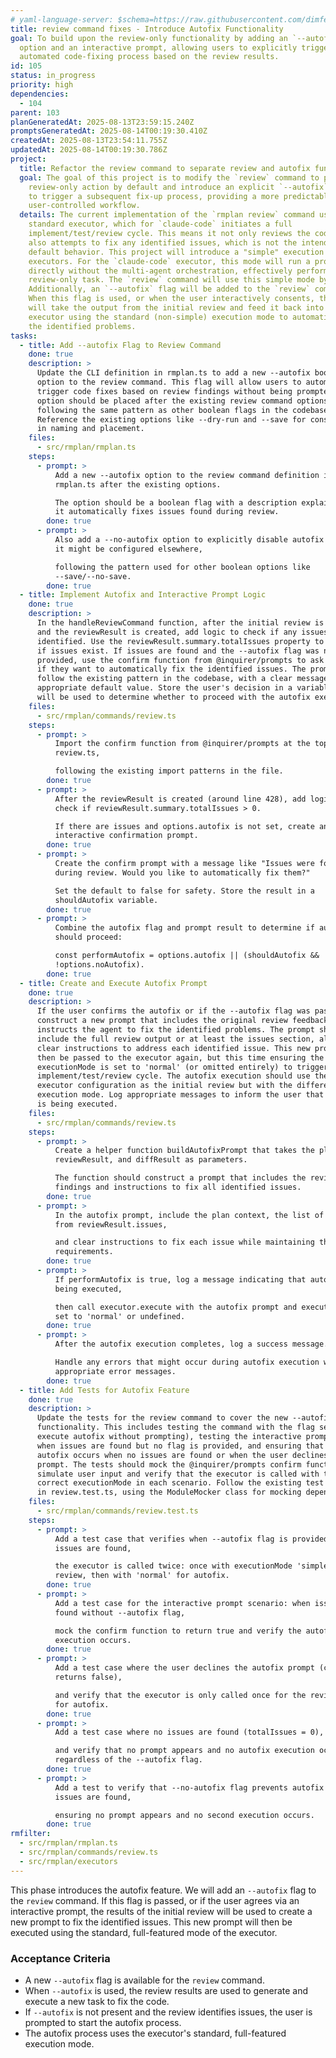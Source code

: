 ```yaml
---
# yaml-language-server: $schema=https://raw.githubusercontent.com/dimfeld/llmutils/main/schema/rmplan-plan-schema.json
title: review command fixes - Introduce Autofix Functionality
goal: To build upon the review-only functionality by adding an `--autofix`
  option and an interactive prompt, allowing users to explicitly trigger an
  automated code-fixing process based on the review results.
id: 105
status: in_progress
priority: high
dependencies:
  - 104
parent: 103
planGeneratedAt: 2025-08-13T23:59:15.240Z
promptsGeneratedAt: 2025-08-14T00:19:30.410Z
createdAt: 2025-08-13T23:54:11.755Z
updatedAt: 2025-08-14T00:19:30.786Z
project:
  title: Refactor the review command to separate review and autofix functionality
  goal: The goal of this project is to modify the `review` command to perform a
    review-only action by default and introduce an explicit `--autofix` option
    to trigger a subsequent fix-up process, providing a more predictable and
    user-controlled workflow.
  details: The current implementation of the `rmplan review` command uses the
    standard executor, which for `claude-code` initiates a full
    implement/test/review cycle. This means it not only reviews the code but
    also attempts to fix any identified issues, which is not the intended
    default behavior. This project will introduce a "simple" execution mode for
    executors. For the `claude-code` executor, this mode will run a prompt
    directly without the multi-agent orchestration, effectively performing a
    review-only task. The `review` command will use this simple mode by default.
    Additionally, an `--autofix` flag will be added to the `review` command.
    When this flag is used, or when the user interactively consents, the system
    will take the output from the initial review and feed it back into the
    executor using the standard (non-simple) execution mode to automatically fix
    the identified problems.
tasks:
  - title: Add --autofix Flag to Review Command
    done: true
    description: >
      Update the CLI definition in rmplan.ts to add a new --autofix boolean
      option to the review command. This flag will allow users to automatically
      trigger code fixes based on review findings without being prompted. The
      option should be placed after the existing review command options,
      following the same pattern as other boolean flags in the codebase.
      Reference the existing options like --dry-run and --save for consistency
      in naming and placement.
    files:
      - src/rmplan/rmplan.ts
    steps:
      - prompt: >
          Add a new --autofix option to the review command definition in
          rmplan.ts after the existing options.

          The option should be a boolean flag with a description explaining that
          it automatically fixes issues found during review.
        done: true
      - prompt: >
          Also add a --no-autofix option to explicitly disable autofix even if
          it might be configured elsewhere,

          following the pattern used for other boolean options like
          --save/--no-save.
        done: true
  - title: Implement Autofix and Interactive Prompt Logic
    done: true
    description: >
      In the handleReviewCommand function, after the initial review is complete
      and the reviewResult is created, add logic to check if any issues were
      identified. Use the reviewResult.summary.totalIssues property to determine
      if issues exist. If issues are found and the --autofix flag was not
      provided, use the confirm function from @inquirer/prompts to ask the user
      if they want to automatically fix the identified issues. The prompt should
      follow the existing pattern in the codebase, with a clear message and
      appropriate default value. Store the user's decision in a variable that
      will be used to determine whether to proceed with the autofix execution.
    files:
      - src/rmplan/commands/review.ts
    steps:
      - prompt: >
          Import the confirm function from @inquirer/prompts at the top of
          review.ts,

          following the existing import patterns in the file.
        done: true
      - prompt: >
          After the reviewResult is created (around line 428), add logic to
          check if reviewResult.summary.totalIssues > 0.

          If there are issues and options.autofix is not set, create an
          interactive confirmation prompt.
        done: true
      - prompt: >
          Create the confirm prompt with a message like "Issues were found
          during review. Would you like to automatically fix them?"

          Set the default to false for safety. Store the result in a
          shouldAutofix variable.
        done: true
      - prompt: >
          Combine the autofix flag and prompt result to determine if autofix
          should proceed:

          const performAutofix = options.autofix || (shouldAutofix &&
          !options.noAutofix).
        done: true
  - title: Create and Execute Autofix Prompt
    done: true
    description: >
      If the user confirms the autofix or if the --autofix flag was passed,
      construct a new prompt that includes the original review feedback and
      instructs the agent to fix the identified problems. The prompt should
      include the full review output or at least the issues section, along with
      clear instructions to address each identified issue. This new prompt will
      then be passed to the executor again, but this time ensuring the
      executionMode is set to 'normal' (or omitted entirely) to trigger the full
      implement/test/review cycle. The autofix execution should use the same
      executor configuration as the initial review but with the different
      execution mode. Log appropriate messages to inform the user that autofix
      is being executed.
    files:
      - src/rmplan/commands/review.ts
    steps:
      - prompt: >
          Create a helper function buildAutofixPrompt that takes the planData,
          reviewResult, and diffResult as parameters.

          The function should construct a prompt that includes the review
          findings and instructions to fix all identified issues.
        done: true
      - prompt: >
          In the autofix prompt, include the plan context, the list of issues
          from reviewResult.issues,

          and clear instructions to fix each issue while maintaining the plan
          requirements.
        done: true
      - prompt: >
          If performAutofix is true, log a message indicating that autofix is
          being executed,

          then call executor.execute with the autofix prompt and executionMode
          set to 'normal' or undefined.
        done: true
      - prompt: >
          After the autofix execution completes, log a success message.

          Handle any errors that might occur during autofix execution with
          appropriate error messages.
        done: true
  - title: Add Tests for Autofix Feature
    done: true
    description: >
      Update the tests for the review command to cover the new --autofix
      functionality. This includes testing the command with the flag set (should
      execute autofix without prompting), testing the interactive prompt flow
      when issues are found but no flag is provided, and ensuring that no
      autofix occurs when no issues are found or when the user declines the
      prompt. The tests should mock the @inquirer/prompts confirm function to
      simulate user input and verify that the executor is called with the
      correct executionMode in each scenario. Follow the existing test patterns
      in review.test.ts, using the ModuleMocker class for mocking dependencies.
    files:
      - src/rmplan/commands/review.test.ts
    steps:
      - prompt: >
          Add a test case that verifies when --autofix flag is provided and
          issues are found,

          the executor is called twice: once with executionMode 'simple' for
          review, then with 'normal' for autofix.
        done: true
      - prompt: >
          Add a test case for the interactive prompt scenario: when issues are
          found without --autofix flag,

          mock the confirm function to return true and verify the autofix
          execution occurs.
        done: true
      - prompt: >
          Add a test case where the user declines the autofix prompt (confirm
          returns false),

          and verify that the executor is only called once for the review, not
          for autofix.
        done: true
      - prompt: >
          Add a test case where no issues are found (totalIssues = 0),

          and verify that no prompt appears and no autofix execution occurs
          regardless of the --autofix flag.
        done: true
      - prompt: >
          Add a test to verify that --no-autofix flag prevents autofix even when
          issues are found,

          ensuring no prompt appears and no second execution occurs.
        done: true
rmfilter:
  - src/rmplan/rmplan.ts
  - src/rmplan/commands/review.ts
  - src/rmplan/executors
---
```


This phase introduces the autofix feature. We will add an `--autofix` flag to the `review` command. If this flag is passed, or if the user agrees via an interactive prompt, the results of the initial review will be used to create a new prompt to fix the identified issues. This new prompt will then be executed using the standard, full-featured mode of the executor.

### Acceptance Criteria
- A new `--autofix` flag is available for the `review` command.
- When `--autofix` is used, the review results are used to generate and execute a new task to fix the code.
- If `--autofix` is not present and the review identifies issues, the user is prompted to start the autofix process.
- The autofix process uses the executor's standard, full-featured execution mode.
